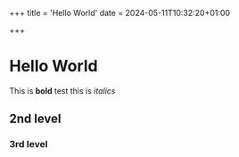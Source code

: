 +++
title = 'Hello World'
date = 2024-05-11T10:32:20+01:00
<!-- draft = true -->
+++

# Hello World

This is **bold** test this is *italics*

## 2nd level

### 3rd level